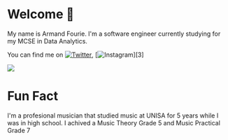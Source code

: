# Welcome 👋
My name is Armand Fourie. I'm a software engineer currently studying for my MCSE in Data Analytics.
<!--
**AxesAlpha/AxesAlpha** is a ✨ _special_ ✨ repository because its `README.md` (this file) appears on your GitHub profile.

Here are some ideas to get you started:

- 🔭 I’m currently working on ...
- 🌱 I’m currently learning ...
- 👯 I’m looking to collaborate on ...
- 🤔 I’m looking for help with ...
- 💬 Ask me about ...
- 📫 How to reach me: ...
- 😄 Pronouns: ...
- ⚡ Fun fact: ...
-->
You can find me on [![Twitter][1.2]][1], [![Instagram][2.2]][3]

[1.2]: http://i.imgur.com/wWzX9uB.png
[2.2]:https://i.pinimg.com/originals/63/9b/3d/639b3dafb544d6f061fcddd2d6686ddb.png

![](https://img.shields.io/badge/Code-C%23-blue)

[1]: https://twitter.com/AxesAlpha
[2]: https://www.instagram.com/axesalpha

# Fun Fact
I'm a profesional musician that studied music at UNISA for 5 years while I was in high school. I achived a Music Theory Grade 5 and Music Practical Grade 7
